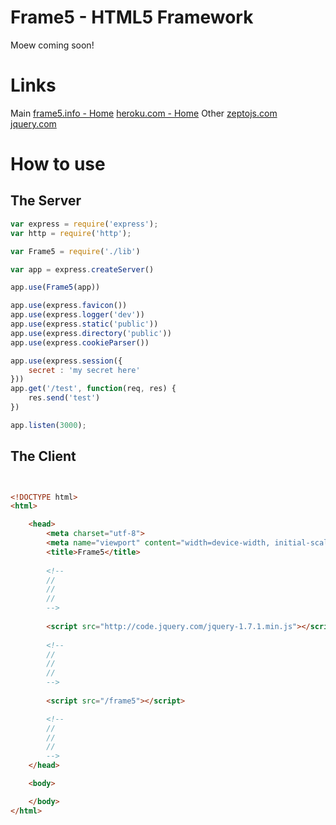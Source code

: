 # Frame5 - HTML5 Framework

Moew coming soon!

Links
======
Main
	[frame5.info - Home](http://frame5.info)
	[heroku.com - Home](http://heroku.com)
Other
	[zeptojs.com](http://zeptojs.com)
	[jquery.com](http://jquery.com)


How to use
======


## The Server
~~~ js
var express = require('express');
var http = require('http');

var Frame5 = require('./lib')

var app = express.createServer()

app.use(Frame5(app))

app.use(express.favicon())
app.use(express.logger('dev'))
app.use(express.static('public'))
app.use(express.directory('public'))
app.use(express.cookieParser())

app.use(express.session({
	secret : 'my secret here'
}))
app.get('/test', function(req, res) {
	res.send('test')
})

app.listen(3000);

~~~



## The Client
~~~ html


<!DOCTYPE html>
<html>

	<head>
		<meta charset="utf-8">
		<meta name="viewport" content="width=device-width, initial-scale=1">
		<title>Frame5</title>
		
		<!--
		//
		//
		//
		-->
		
		<script src="http://code.jquery.com/jquery-1.7.1.min.js"></script>
		
		<!--
		//
		//
		//
		-->
		
		<script src="/frame5"></script>

		<!--
		//
		//
		//
		-->
	</head>

	<body>

	</body>
</html>

~~~